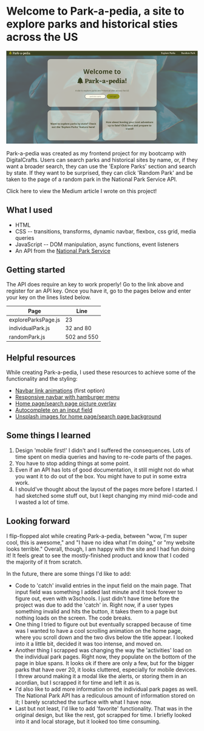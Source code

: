 # Welcome to Park-a-pedia, a site to explore parks and historical sties across the US

![Park-a-pedia Home Page](/FrontEndProject/pictures/parkapediaHome.png)

Park-a-pedia was created as my frontend project for my bootcamp with DigitalCrafts. Users can search parks and historical sites by name, or, if they want a broader search, they can use the 'Explore Parks' section and search by state. If they want to be surprised, they can click 'Random Park' and be taken to the page of a random park in the National Park Service API.

Click here to view the Medium article I wrote on this project!

## What I used

- HTML
- CSS -- transitions, transforms, dynamic navbar, flexbox, css grid, media queries
- JavaScript -- DOM manipulation, async functions, event listeners
- An API from the [National Park Service](https://www.nps.gov/subjects/developer/guides.htm)

## Getting started

The API does require an key to work properly! Go to the link above and register for an API key. Once you have it, go to the pages below and enter your key on the lines listed below.

| Page                | Line        |
| ------------------- | ----------- |
| exploreParksPage.js | 23          |
| individualPark.js   | 32 and 80   |
| randomPark.js       | 502 and 550 |

## Helpful resources

While creating Park-a-pedia, I used these resources to achieve some of the functionality and the styling:

- [Navbar link animations](https://codepen.io/t_afif/pen/OJbGzrG) (first option)
- [Responsive navbar with hamburger menu](https://www.youtube.com/watch?v=flItyHiDm7E)
- [Home page/search page picture overlay](https://www.youtube.com/watch?v=DZg6UfS5zYg)
- [Autocomplete on an input field](https://www.w3schools.com/howto/howto_js_autocomplete.asp)
- [Unsplash images for home page/search page background](https://awik.io/generate-random-images-unsplash-without-using-api/)

## Some things I learned

1. Design 'mobile first!' I didn't and I suffered the consequences. Lots of time spent on media queries and having to re-code parts of the pages.
2. You have to stop adding things at some point.
3. Even if an API has lots of good documentation, it still might not do what you want it to do out of the box. You might have to put in some extra work.
4. I should've thought about the layout of the pages more before I started. I had sketched some stuff out, but I kept changing my mind mid-code and I wasted a lot of time.

## Looking forward

I flip-flopped alot while creating Park-a-pedia, between "wow, I'm super cool, this is awesome," and "I have no idea what I'm doing," or "my website looks terrible." Overall, though, I am happy with the site and I had fun doing it! It feels great to see the mostly-finished product and know that I coded the majority of it from scratch.

In the future, there are some things I'd like to add:

- Code to 'catch' invalid entries in the input field on the main page. That input field was something I added last minute and it took forever to figure out, even with w3schools. I just didn't have time before the project was due to add the 'catch' in. Right now, if a user types something invalid and hits the button, it takes them to a page but nothing loads on the screen. The code breaks.
- One thing I tried to figure out but eventually scrapped because of time was I wanted to have a cool scrolling animation on the home page, where you scroll down and the two divs below the title appear. I looked into it a little bit, decided it was too intense, and moved on.
- Another thing I scrapped was changing the way the 'activities' load on the individual park pages. Right now, they populate on the bottom of the page in blue spans. It looks ok if there are only a few, but for the bigger parks that have over 20, it looks cluttered, especially for mobile devices. I threw around making it a modal like the alerts, or storing them in an acordian, but I scrapped it for time and left it as is.
- I'd also like to add more information on the individual park pages as well. The National Park API has a rediculous amount of information stored on it; I barely scratched the surface with what I have now.
- Last but not least, I'd like to add 'favorite' functionality. That was in the original design, but like the rest, got scrapped for time. I briefly looked into it and local storage, but it looked too time consuming.
